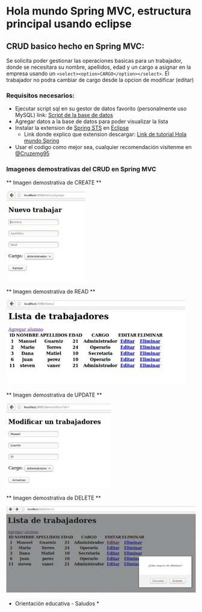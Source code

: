 # Hola mundo Spring MVC, estructura principal usando eclipse

## CRUD basico hecho en Spring MVC:
Se solicita poder gestionar las operaciones basicas para un trabajador, donde se necesitara su nombre, apellidos, edad y un cargo a asignar en la empresa usando un `<select><option>CARGO</option></select>`.
El trabajador no podra cambiar de cargo desde la opcion de modificar (editar)

### Requisitos necesarios:
- Ejecutar script sql en su gestor de datos favorito (personalmente uso MySQL)
link: [Script de la base de datos](https://github.com/OneSevenDev/demoSpring/blob/master/databaseempresa.sql)
- Agregar datos a la base de datos para poder visualizar la lista
- Instalar la extension de [Spring STS](https://spring.io/) en [Eclipse](https://eclipse.org/downloads/)
  - Link donde explico que extension descargar: [Link de tutorial Hola mundo Spring](https://manuelguarnizblog.wordpress.com/2016/09/28/hola-mundo-con-spring-mvc/)
- Usar el codigo como mejor sea, cualquier recomendación visitenme en [@Cruzemg95](https://twitter.com/cruzemg95)

### Imagenes demostrativas del CRUD en Spring MVC

** Imagen demostrativa de CREATE **

![Imagen de muestra, crear trabajador en spring](https://raw.githubusercontent.com/OneSevenDev/demoSpring/master/images/create.jpg)

** Imagen demostrativa de READ **

![Imagen de muestra, crear trabajador en spring](https://raw.githubusercontent.com/OneSevenDev/demoSpring/master/images/read.jpg)

** Imagen demostrativa de UPDATE **

![Imagen de muestra, crear trabajador en spring](https://raw.githubusercontent.com/OneSevenDev/demoSpring/master/images/update.jpg)

** Imagen demostrativa de DELETE **

![Imagen de muestra, crear trabajador en spring](https://raw.githubusercontent.com/OneSevenDev/demoSpring/master/images/delete.jpg)

* Orientación educativa - Saludos *
